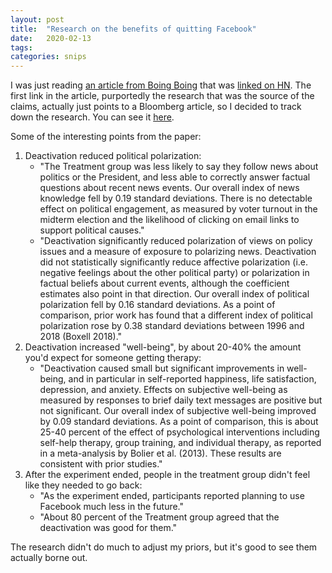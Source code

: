 ```yaml
---
layout: post
title:  "Research on the benefits of quitting Facebook"
date:   2020-02-13
tags:
categories: snips
---
```


I was just reading [an article from Boing Boing](https://boingboing.net/2020/02/10/study-facebook-quitters-repor.html) that was [linked on HN](https://news.ycombinator.com/item?id=22320114). The first link in the article, purportedly the research that was the source of the claims, actually just points to a Bloomberg article, so I decided to track down the research. You can see it [here](https://web.stanford.edu/~gentzkow/research/facebook.pdf).

Some of the interesting points from the paper:

1. Deactivation reduced political polarization:
    * "The Treatment group was less likely to say they follow news about politics or the President, and less able to correctly answer factual questions about recent news events. Our overall index of news knowledge fell by 0.19 standard deviations. There is no detectable effect on political engagement, as measured by voter turnout in the midterm election and the likelihood of clicking on email links to support political causes."
    * "Deactivation significantly reduced polarization of views on policy issues and a measure of exposure to polarizing news. Deactivation did not statistically significantly reduce affective polarization (i.e. negative feelings about the other political party) or polarization in factual beliefs about current events, although the coefficient estimates also point in that direction. Our overall index of political polarization fell by 0.16 standard deviations. As a point of comparison, prior work has found that a different index of political polarization rose by 0.38 standard deviations between 1996 and 2018 (Boxell 2018)."
2. Deactivation increased "well-being", by about 20-40% the amount you'd expect for someone getting therapy:
    * "Deactivation caused small but significant improvements in well-being, and in particular in self-reported happiness, life satisfaction, depression, and anxiety. Effects on subjective well-being as measured by responses to brief daily text messages are positive but not significant. Our overall index of subjective well-being improved by 0.09 standard deviations. As a point of comparison, this is about 25-40 percent of the effect of psychological interventions including self-help therapy, group training, and individual therapy, as reported in a meta-analysis by Bolier et al. (2013). These results are consistent with prior studies."
3. After the experiment ended, people in the treatment group didn't feel like they needed to go back:
    * "As the experiment ended, participants reported planning to use Facebook much less in the future."
    * "About 80 percent of the Treatment group agreed that the deactivation was good for them."

The research didn't do much to adjust my priors, but it's good to see them actually borne out.
